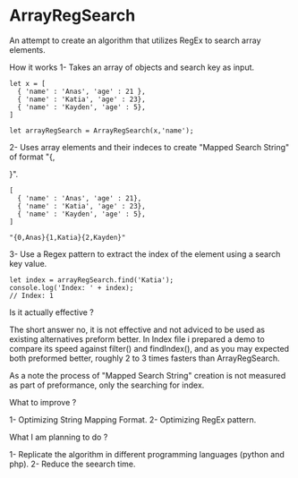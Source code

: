 # ArrayRegSearch
An attempt to create an algorithm that utilizes RegEx to search array elements. 

How it works
 1- Takes an array of objects and search key as input.
    
    let x = [
      { 'name' : 'Anas', 'age' : 21 },
      { 'name' : 'Katia', 'age' : 23},
      { 'name' : 'Kayden', 'age' : 5},
    ]
    
    let arrayRegSearch = ArrayRegSearch(x,'name');
 
 2- Uses array elements and their indeces to create "Mapped Search String" of format "{<index>,<search key value>}".
    
    [
      { 'name' : 'Anas', 'age' : 21},
      { 'name' : 'Katia', 'age' : 23},
      { 'name' : 'Kayden', 'age' : 5},
    ]
    
    "{0,Anas}{1,Katia}{2,Kayden}"
    
 3- Use a Regex pattern to extract the index of the element using a search key value.
 
    let index = arrayRegSearch.find('Katia');
    console.log('Index: ' + index);
    // Index: 1
 
Is it actually effective ?
  
  The short answer no, it is not effective and not adviced to be used as existing alternatives preform better.
  In Index file i prepared a demo to compare its speed against filter() and findIndex(), and as you may expected both preformed better, 
  roughly 2 to 3 times fasters than ArrayRegSearch.
  
  As a note the process of "Mapped Search String" creation is not measured as part of preformance, only the searching for index.
  
 What to improve ? 
  
 1- Optimizing String Mapping Format.
 2- Optimizing RegEx pattern.
  
 What I am planning to do ?
 
 1- Replicate the algorithm in different programming languages (python and php).
 2- Reduce the seearch time.
  
  
 
  

  

  
